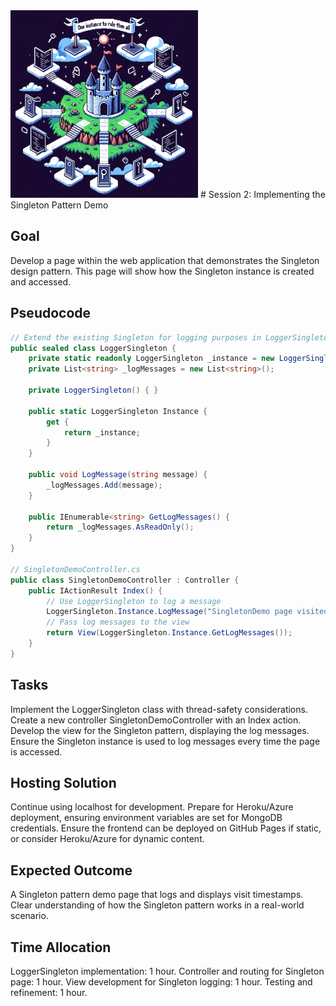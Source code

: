 <img src="02-Singleton.webp" alt="Singleton" width="300"/>
# Session 2: Implementing the Singleton Pattern Demo

## Goal
Develop a page within the web application that demonstrates the Singleton design pattern. This page will show how the Singleton instance is created and accessed.

## Pseudocode
```csharp
// Extend the existing Singleton for logging purposes in LoggerSingleton.cs
public sealed class LoggerSingleton {
    private static readonly LoggerSingleton _instance = new LoggerSingleton();
    private List<string> _logMessages = new List<string>();

    private LoggerSingleton() { }

    public static LoggerSingleton Instance {
        get {
            return _instance;
        }
    }

    public void LogMessage(string message) {
        _logMessages.Add(message);
    }

    public IEnumerable<string> GetLogMessages() {
        return _logMessages.AsReadOnly();
    }
}

// SingletonDemoController.cs
public class SingletonDemoController : Controller {
    public IActionResult Index() {
        // Use LoggerSingleton to log a message
        LoggerSingleton.Instance.LogMessage("SingletonDemo page visited at " + DateTime.Now.ToString());
        // Pass log messages to the view
        return View(LoggerSingleton.Instance.GetLogMessages());
    }
}
```
## Tasks
Implement the LoggerSingleton class with thread-safety considerations.
Create a new controller SingletonDemoController with an Index action.
Develop the view for the Singleton pattern, displaying the log messages.
Ensure the Singleton instance is used to log messages every time the page is accessed.
## Hosting Solution
Continue using localhost for development.
Prepare for Heroku/Azure deployment, ensuring environment variables are set for MongoDB credentials.
Ensure the frontend can be deployed on GitHub Pages if static, or consider Heroku/Azure for dynamic content.
## Expected Outcome
A Singleton pattern demo page that logs and displays visit timestamps.
Clear understanding of how the Singleton pattern works in a real-world scenario.
## Time Allocation
LoggerSingleton implementation: 1 hour.
Controller and routing for Singleton page: 1 hour.
View development for Singleton logging: 1 hour.
Testing and refinement: 1 hour.
